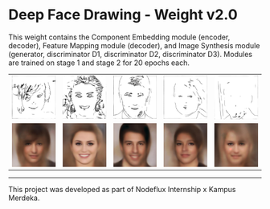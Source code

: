 # Deep Face Drawing - Weight v2.0

This weight contains the Component Embedding module (encoder, decoder), Feature Mapping module (decoder), and Image Synthesis module (generator, discriminator D1, discriminator D2, discriminator D3). Modules are trained on stage 1 and stage 2 for 20 epochs each.
  
<table>
  <tr>
    <td><img src="images/sketches/4242.jpg"></td>
    <td><img src="images/sketches/15586.jpg"></td>
    <td><img src="images/sketches/17154.jpg"></td>
    <td><img src="images/sketches/26348.jpg"></td>
    <td><img src="images/sketches/27972.jpg"></td>
  </tr>
  <tr>
    <td><img src="images/fakes/4242.jpg"></td>
    <td><img src="images/fakes/15586.jpg"></td>
    <td><img src="images/fakes/17154.jpg"></td>
    <td><img src="images/fakes/26348.jpg"></td>
    <td><img src="images/fakes/27972.jpg"></td>
  </tr>
</table>

---

This project was developed as part of Nodeflux Internship x Kampus Merdeka.
